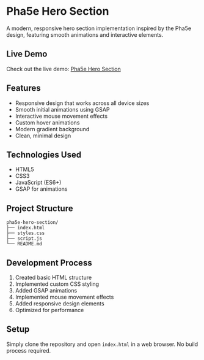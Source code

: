 # Pha5e Hero Section

A modern, responsive hero section implementation inspired by the Pha5e design, featuring smooth animations and interactive elements.

## Live Demo
Check out the live demo: [Pha5e Hero Section](https://harishxchamp.github.io/pha5e-hero-section/)

## Features

- Responsive design that works across all device sizes
- Smooth initial animations using GSAP
- Interactive mouse movement effects
- Custom hover animations
- Modern gradient background
- Clean, minimal design

## Technologies Used

- HTML5
- CSS3
- JavaScript (ES6+)
- GSAP for animations

## Project Structure

```
pha5e-hero-section/
├── index.html
├── styles.css
├── script.js
└── README.md
```

## Development Process

1. Created basic HTML structure
2. Implemented custom CSS styling
3. Added GSAP animations
4. Implemented mouse movement effects
5. Added responsive design elements
6. Optimized for performance

## Setup

Simply clone the repository and open `index.html` in a web browser. No build process required.

